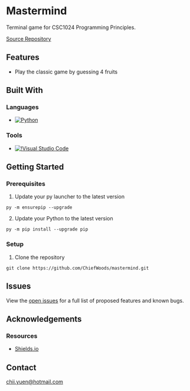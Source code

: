 # Mastermind

Terminal game for CSC1024 Programming Principles.

[Source Repository](https://github.com/ChiefWoods/mastermind)

## Features

- Play the classic game by guessing 4 fruits

## Built With

### Languages

- [![Python](https://img.shields.io/badge/Python-f7c93e?style=for-the-badge&logo=python&logoColor=#366c9c)](https://www.python.org/)

### Tools

- [![!Visual Studio Code](https://img.shields.io/badge/Visual%20Studio%20Code-2c2c32?style=for-the-badge&logo=visual-studio-code&logoColor=007ACC)](https://code.visualstudio.com/)

## Getting Started

### Prerequisites

1. Update your py launcher to the latest version
```
py -m ensurepip --upgrade
```
2. Update your Python to the latest version
```
py -m pip install --upgrade pip
```

### Setup

1. Clone the repository
```
git clone https://github.com/ChiefWoods/mastermind.git
```

## Issues

View the [open issues](https://github.com/ChiefWoods/mastermind/issues) for a full list of proposed features and known bugs.

## Acknowledgements

### Resources

- [Shields.io](https://shields.io/)

## Contact

[chii.yuen@hotmail.com](mailto:chii.yuen@hotmail.com)